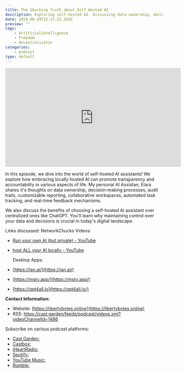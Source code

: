 ```yaml
---
title: The Shocking Truth about Self Hosted AI
description: Exploring self-hosted AI. Discussing data ownership, decision-making & more. Why choose locally hosted AI? Tune in to learn about benefits and alternatives.
date: 2024-06-29T22:27:22.343Z
preview: ""
tags:
    - ArtificialIntelligence
    - Freedom
    - decentralizatin
categories:
    - podcast
type: default
---
```


<iframe title="The Shocking Truth about Self Hosted AI" width="560" height="315" src="https://cast.garden/videos/embed/5584e6bc-0d7f-4705-b0fb-6a8761e8f3a2" frameborder="0" allowfullscreen="" sandbox="allow-same-origin allow-scripts allow-popups"></iframe>

In this episode, we dive into the world of self-hosted AI assistants! We explore how embracing locally hosted AI can promote transparency and accountability in various aspects of life. My personal AI Assistan, Elara shares it's thoughts on data ownership, decision-making processes, audit trails, customizable reporting, collaborative workspaces, automated task tracking, and real-time feedback mechanisms.

We also discuss the benefits of choosing a self-hosted AI assistant over centralized ones like ChatGPT. You'll learn why maintaining control over your data and decisions is crucial in today's digital landscape.

Links discussed:
NetworkChucks Videos:

- [Run your own AI (but private) - YouTube](https://youtu.be/WxYC9-hBM_g?si=2SvxVbCblP_5dpBU)

- [host ALL your AI locally - YouTube](https://youtu.be/Wjrdr0NU4Sk?si=mO3O0KE31mFLIUdG)                                  
  
  Desktop Apps:

- [https://jan.ai/](https://jan.ai/)

- [https://msty.app/](https://msty.app/)

- [https://gpt4all.io](https://gpt4all.io/)



**Contact Information:**

* Website: [https://libertybytes.online](https://libertybytes.online)
* RSS: https://cast.garden/feeds/podcast/videos.xml?videoChannelId=1486

 Subscribe on various podcast platforms:
  + [Cast.Garden:](https://cast.garden/c/tdlp/videos)
  + [Castbox:](https://castbox.fm/channel/id6173552?country=us)
  + [iHeartRadio:](https://www.iheart.com/podcast/269-the-digital-liberation-podcast-181815953/)
  + [Spotify:](https://open.spotify.com/show/4yxDoFR5fQTS80yh6a4b5j?si=c1e7b4f2e749410d)
  + [YouTube Music:](https://music.youtube.com/playlist?list=PLUPAXYGZjvmZQ0YlWMEVn7b03nEw7vsdb&si=cMomELp1u3X1tP5V)
  + [Rumble:](https://rumble.com/c/6360101)
